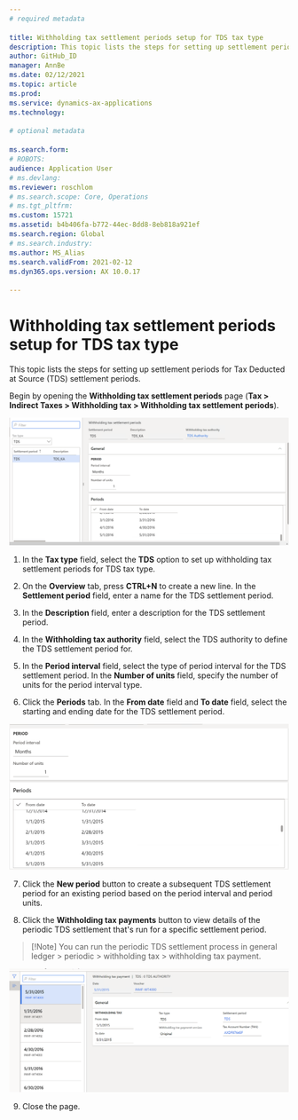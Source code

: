 ```yaml
---
# required metadata

title: Withholding tax settlement periods setup for TDS tax type
description: This topic lists the steps for setting up settlement periods for Tax Deducted at Source (TDS) settlement periods.
author: GitHub_ID
manager: AnnBe
ms.date: 02/12/2021
ms.topic: article
ms.prod: 
ms.service: dynamics-ax-applications
ms.technology: 

# optional metadata

ms.search.form: 
# ROBOTS: 
audience: Application User
# ms.devlang: 
ms.reviewer: roschlom
# ms.search.scope: Core, Operations
# ms.tgt_pltfrm: 
ms.custom: 15721
ms.assetid: b4b406fa-b772-44ec-8dd8-8eb818a921ef
ms.search.region: Global
# ms.search.industry: 
ms.author: MS_Alias
ms.search.validFrom: 2021-02-12
ms.dyn365.ops.version: AX 10.0.17

---
```


# Withholding tax settlement periods setup for TDS tax type

This topic lists the steps for setting up settlement periods for Tax Deducted at Source (TDS) settlement periods.

Begin by opening the **Withholding tax settlement periods** page (**Tax > Indirect Taxes > Withholding tax > Withholding tax settlement periods**).

[![Withholding tax settlement periods](./media/apac-ind-TDS-13.png)](./media/apac-ind-TDS-13.png) 

1. In the **Tax type** field, select the **TDS** option to set up withholding tax settlement periods for TDS tax type.

2. On the **Overview** tab, press **CTRL+N** to create a new line. In the **Settlement period** field, enter a name for the TDS settlement period.

3. In the **Description** field, enter a description for the TDS settlement period.

4. In the **Withholding tax authority** field, select the TDS authority to define the TDS settlement period for.

5. In the **Period interval** field, select the type of period interval for the TDS settlement period. In the **Number of units** field, specify the number of units for the period interval type.

6. Click the **Periods** tab. In the **From date** field and **To date** field, select the starting and ending date for the TDS settlement period.

 [![Period interval](./media/apac-ind-TDS-14.png)](./media/apac-ind-TDS-14.png)

7. Click the **New period** button to create a subsequent TDS settlement period for an existing period based on the period interval and period units.

8. Click the **Withholding tax payments** button to view details of the periodic TDS settlement that's run for a specific settlement period. 

>   [!Note]
>   You can run the periodic TDS settlement process in general ledger > periodic > withholding tax > withholding  tax payment.  

[![Withholding tax payment](./media/apac-ind-TDS-15.png)](./media/apac-ind-TDS-15.png)

9. Close the page.
